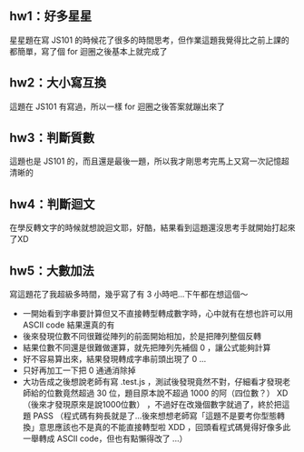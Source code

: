 ## hw1：好多星星
星星題在寫 JS101 的時候花了很多的時間思考，但作業這題我覺得比之前上課的都簡單，寫了個 for 迴圈之後基本上就完成了

## hw2：大小寫互換
這題在 JS101 有寫過，所以一樣 for 迴圈之後答案就蹦出來了

## hw3：判斷質數
這題也是 JS101 的，而且還是最後一題，所以我才剛思考完馬上又寫一次記憶超清晰的

## hw4：判斷迴文
在學反轉文字的時候就想說迴文耶，好酷，結果看到這題還沒思考手就開始打起來了XD

## hw5：大數加法
寫這題花了我超級多時間，幾乎寫了有 3 小時吧...下午都在想這個～
- 一開始看到字串要計算但又不直接轉型轉成數字時，心中就有在想也許可以用 ASCII code 結果還真的有
- 後來發現位數不同很難從陣列的前面開始相加，於是把陣列整個反轉
- 結果位數不同還是很難做運算，就先把陣列先補個 0 ，讓公式能夠計算
- 好不容易算出來，結果發現轉成字串前頭出現了 0 ...
- 只好再加工一下把 0 通通消除掉
- 大功告成之後想說老師有寫 .test.js ，測試後發現竟然不對，仔細看才發現老師給的位數竟然超過 30 位，題目原本說不超過 1000 的阿（四位數？） XD （後來才發現原來是說1000位數） ，不過好在改幾個數字就過了，終於把這題 PASS （程式碼有夠長就是了...後來想想老師寫「這題不是要考你型態轉換」意思應該也不是真的不能直接轉型啦 XDD ，回頭看程式碼覺得好像多此一舉轉成 ASCII code，但也有點懶得改了 ...）
